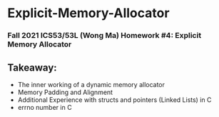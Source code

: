 # Explicit-Memory-Allocator

### Fall 2021 ICS53/53L (Wong Ma) Homework #4: Explicit Memory Allocator

## Takeaway:
* The inner working of a dynamic memory allocator
* Memory Padding and Alignment
* Additional Experience with structs and pointers (Linked Lists) in C
* errno number in C